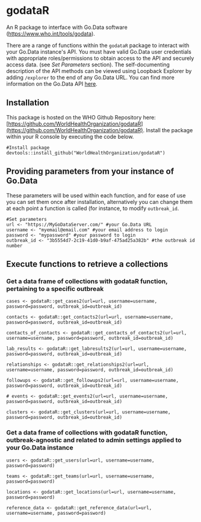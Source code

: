 # godataR
An R package to interface with Go.Data software (https://www.who.int/tools/godata). 

There are a range of functions within the `godataR` package to interact with your Go.Data instance's API. You must have valid Go.Data user credentials with appropriate roles/permissions to obtain access to the API and securely access data. (see *Set Parameters* section). The self-documenting description of the API methods can be viewed using Loopback Explorer by adding `/explorer` to the end of any Go.Data URL.  You can find more information on the Go.Data API [here](https://worldhealthorganization.github.io/godata/api-docs/).

## Installation
This package is hosted on the WHO Github Repository here: [https://github.com/WorldHealthOrganization/godataR](https://github.com/WorldHealthOrganization/godataR).
Install the package within your R console by executing the code below.

```
#Install package
devtools::install_github("WorldHealthOrganization/godataR")
```

## Providing parameters from your instance of Go.Data
These parameters will be used within each function, and for ease of use you can set them once after installation, alternatively you can change them at each point a function is called (for instance, to modify `outbreak_id`.

```
#Set parameters
url <- "https://MyGoDataServer.com/" #your Go.Data URL
username <- "myemail@email.com" #your email address to login
password <- "mypassword" #your password to login
outbreak_id <- "3b5554d7-2c19-41d0-b9af-475ad25a382b" #the outbreak id number
```

## Execute functions to retrieve a collections
### Get a data frame of collections with godataR function, pertaining to a specific outbreak
```
cases <- godataR::get_cases2(url=url, username=username, password=password, outbreak_id=outbreak_id)

contacts <- godataR::get_contacts2(url=url, username=username, password=password, outbreak_id=outbreak_id)

contacts_of_contacts <- godataR::get_contacts_of_contacts2(url=url, username=username, password=password, outbreak_id=outbreak_id)

lab_results <- godataR::get_labresults2(url=url, username=username, password=password, outbreak_id=outbreak_id)

relationships <- godataR::get_relationships2(url=url, username=username, password=password, outbreak_id=outbreak_id)

followups <- godataR::get_followups2(url=url, username=username, password=password, outbreak_id=outbreak_id)

# events <- godataR::get_events2(url=url, username=username, password=password, outbreak_id=outbreak_id)

clusters <- godataR::get_clusters(url=url, username=username, password=password, outbreak_id=outbreak_id)

```
### Get a data frame of collections with godataR function, outbreak-agnostic and related to admin settings applied to your Go.Data instance 
```
users <- godataR::get_users(url=url, username=username, password=password) 

teams <- godataR::get_teams(url=url, username=username, password=password)

locations <- godataR::get_locations(url=url, username=username, password=password)

reference_data <- godataR::get_reference_data(url=url, username=username, password=password)
```
